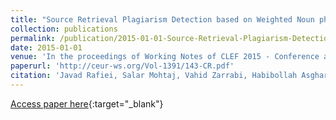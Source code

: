 ```yaml
---
title: "Source Retrieval Plagiarism Detection based on Weighted Noun phrase and Key phrase Extraction"
collection: publications
permalink: /publication/2015-01-01-Source-Retrieval-Plagiarism-Detection-based-on-Weighted-Noun-phrase-and-Key-phrase-Extraction
date: 2015-01-01
venue: 'In the proceedings of Working Notes of CLEF 2015 - Conference and Labs of the Evaluation forum, Toulouse, France, September 8-11, 2015.'
paperurl: 'http://ceur-ws.org/Vol-1391/143-CR.pdf'
citation: 'Javad Rafiei, Salar Mohtaj, Vahid Zarrabi, Habibollah Asghari, &quot;Source Retrieval Plagiarism Detection based on Weighted Noun phrase and Key phrase Extraction.&quot; In the proceedings of Working Notes of CLEF 2015 - Conference and Labs of the Evaluation forum, Toulouse, France, September 8-11, 2015., 2015.'
---
```

[Access paper here](http://ceur-ws.org/Vol-1391/143-CR.pdf){:target="_blank"}
